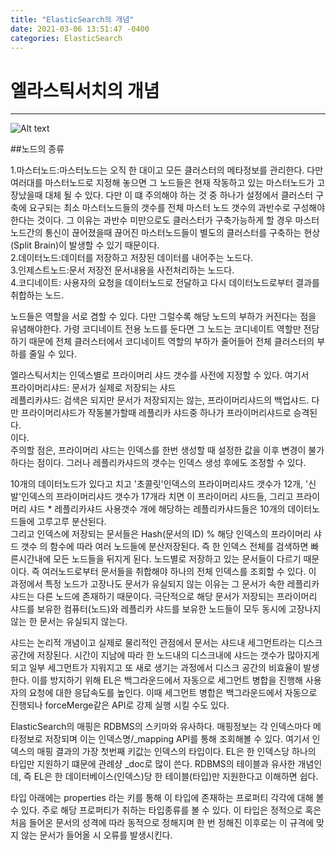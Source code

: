 ```yaml
---
title: "ElasticSearch의 개념"
date: 2021-03-06 13:51:47 -0400
categories: ElasticSearch
---
```

# 엘라스틱서치의 개념
---

![Alt text](https://gblobscdn.gitbook.com/assets%2F-Ln04DaYZaDjdiR_ZsKo%2F-LnUxLhQtL_hJwYydM_5%2F-LnKl_15PVn3pJ-V-jG6%2Fimage.png?alt=media&token=a3fdac30-9030-44f8-b2a1-08811e09b2d9)

##노드의 종류

1.마스터노드:마스터노드는 오직 한 대이고 모든 클러스터의 메타정보를 관리한다. 다만 여러대를 마스터노드로 지정해 놓으면 그 노드들은 현재 작동하고 있는 마스터노드가 고장났을때 대체 될 수 있다. 다만 이 떄 주의해야 하는 것 중 하나가 설정에서 클러스터 구축에 요구되는 최소 마스터노드들의 갯수를 전체 마스터 노드 갯수의 과반수로 구성해야 한다는 것이다. 그 이유는 과반수 미만으로도 클러스터가 구축가능하게 할 경우 마스터노드간의 통신이 끊어졌을때 끊어진 마스터노드들이 별도의 클러스터를 구축하는 현상(Split Brain)이 발생할 수 있기 때문이다.<br>
2.데이터노드:데이터를 저장하고 저장된 데이터를 내어주는 노드다.<br>
3.인제스트노드:문서 저장전 문서내용을 사전처리하는 노드다.<br>
4.코디네이트: 사용자의 요청을 데이터노드로 전달하고 다시 데이터노드로부터 결과를 취합하는 노드.<br>

노드들은 역할을 서로 겸할 수 있다. 다만 그럴수록 해당 노드의 부하가 커진다는 점을 유념해야한다. 가령 코디네이트 전용 노드를 둔다면 그 노드는 코디네이트 역할만 전담하기 때문에 전체 클러스터에서 코디네이트 역할의 부하가 줄어들어 전체 클러스터의 부하를 줄일 수 있다. <br>

엘라스틱서치는 인덱스별로 프라이머리 샤드 갯수를 사전에 지정할 수 있다. 여기서 <br>
프라이머리샤드: 문서가 실제로 저장되는 샤드 <br>
레플리카샤드: 검색은 되지만 문서가 저장되지는 않는, 프라이머리샤드의 백업샤드. 다만 프라이머리샤드가 작동불가할때 레플리카 샤드중 하나가 프라이머리샤드로 승격된다. <br>
이다. <br>
주의할 점은, 프라이머리 샤드는 인덱스를 한번 생성할 때 설정한 값을 이후 변경이 불가하다는 점이다. 그러나 레플리카샤드의 갯수는 인덱스 생성 후에도 조정할 수 있다.<br>

10개의 데이터노드가 있다고 치고 '초콜릿'인덱스의 프라이머리샤드 갯수가 12개, '신발'인덱스의 프라이머리샤드 갯수가 17개라 치면 이 프라이머리 샤드들, 그리고 프라이머리 샤드 * 레플리카샤드 사용갯수 개에 해당하는 레플리카샤드들은 10개의 데이터노드들에 고루고루 분산된다.<br>
그리고 인덱스에 저장되는 문서들은 Hash(문서의 ID) % 해당 인덱스의 프라이머리 샤드 갯수 의 함수에 따라 여러 노드들에 분산저장된다. 즉 한 인덱스 전체를 검색하면 빠른시간내에 모든 노드들을 뒤지게 된다. 노드별로 저장하고 있는 문서들이 다르기 때문이다. 즉 여러노드로부터 문서들을 취합해야 하나의 전체 인덱스를 조회할 수 있다. 이 과정에서 특정 노드가 고장나도 문서가 유실되지 않는 이유는 그 문서가 속한 레플리카 샤드는 다른 노드에 존재하기 때문이다. 극단적으로 해당 문서가 저장되는 프라이머리 샤드를 보유한 컴퓨터(노드)와 레플리카 샤드를 보유한 노드들이 모두 동시에 고장나지 않는 한 문서는 유실되지 않는다. <br>

샤드는 논리적 개념이고 실제로 물리적인 관점에서 문서는 샤드내 세그먼트라는 디스크 공간에 저장된다. 시간이 지남에 따라 한 노드내의 디스크내에 샤드는 갯수가 많아지게 되고 일부 세그먼트가 지워지고 또 새로 생기는 과정에서 디스크 공간의 비효율이 발생한다. 이를 방지하기 위해 EL은 백그라운드에서 자동으로 세그먼트 병합을 진행해 사용자의 요청에 대한 응답속도를 높인다. 이때 세그먼트 병합은 백그라운드에서 자동으로 진행되나 forceMerge같은 API로 강제 실행 시킬 수도 있다.<br>

ElasticSearch의 매핑은 RDBMS의 스키마와 유사하다. 매핑정보는 각 인덱스마다 메타정보로 저장되며 이는 인덱스명/_mapping API를 통해 조회해볼 수 있다. 여기서 인덱스의 매핑 결과의 가장 첫번째 키값는 인덱스의 타입이다. EL은 한 인덱스당 하나의 타입만 지원하기 떄문에 관례샹 _doc로 많이 쓴다. RDBMS의 테이블과 유사한 개념인데, 즉 EL은 한 데이터베이스(인덱스)당 한 테이블(타입)만 지원한다고 이해하면 쉽다.<br>

타입 아래에는 properties 라는 키를 통해 이 타입에 존재하는 프로퍼티 각각에 대해 볼 수 있다. 주로 해당 프로퍼티가 취하는 타입종류를 볼 수 있다. 이 타입은 정적으로 혹은 처음 들어온 문서의 성격에 따라 동적으로 정해지며 한 번 정해진 이후로는 이 규격에 맞지 않는 문서가 들어올 시 오류를 발생시킨다.<br>
